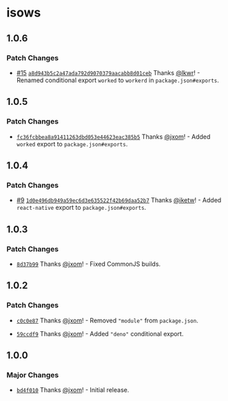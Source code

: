 # isows

## 1.0.6

### Patch Changes

- [#15](https://github.com/wevm/isows/pull/15) [`a8d943b5c2a47ada792d9070379aacabb8d01ceb`](https://github.com/wevm/isows/commit/a8d943b5c2a47ada792d9070379aacabb8d01ceb) Thanks [@lkwr](https://github.com/lkwr)! - Renamed conditional export `worked` to `workerd` in `package.json#exports`.

## 1.0.5

### Patch Changes

- [`fc36fcbbea8a91411263dbd053e44623eac385b5`](https://github.com/wevm/isows/commit/fc36fcbbea8a91411263dbd053e44623eac385b5) Thanks [@jxom](https://github.com/jxom)! - Added `worked` export to `package.json#exports`.

## 1.0.4

### Patch Changes

- [#9](https://github.com/wevm/isows/pull/9) [`1d0e496db949a59ec6d3e635522f42b69daa52b7`](https://github.com/wevm/isows/commit/1d0e496db949a59ec6d3e635522f42b69daa52b7) Thanks [@iketw](https://github.com/iketw)! - Added `react-native` export to `package.json#exports`.

## 1.0.3

### Patch Changes

- [`8d37b99`](https://github.com/wagmi-dev/isows/commit/8d37b99ad08c286c20a50864d98c8119d7dae0db) Thanks [@jxom](https://github.com/jxom)! - Fixed CommonJS builds.

## 1.0.2

### Patch Changes

- [`c0c0e87`](https://github.com/wagmi-dev/isows/commit/c0c0e8724407a989da70bfff29cf444ccbf31b84) Thanks [@jxom](https://github.com/jxom)! - Removed `"module"` from `package.json`.

- [`59ccdf9`](https://github.com/wagmi-dev/isows/commit/59ccdf9a45900a5854b010f58bf4a6f11169c23f) Thanks [@jxom](https://github.com/jxom)! - Added `"deno"` conditional export.

## 1.0.0

### Major Changes

- [`bd4f010`](https://github.com/wagmi-dev/isows/commit/bd4f010d8267a0c48ecc9c09d3a5e8ff8aa1b05d) Thanks [@jxom](https://github.com/jxom)! - Initial release.
